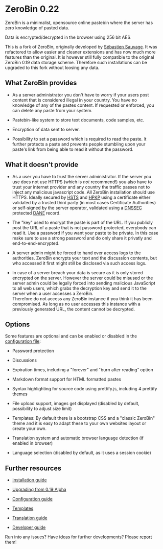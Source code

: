 # ZeroBin 0.22

ZeroBin is a minimalist, opensource online pastebin where the server has zero 
knowledge of pasted data.

Data is encrypted/decrypted in the browser using 256 bit AES.

This is a fork of ZeroBin, originally developed by
[Sébastien Sauvage](https://github.com/sebsauvage/ZeroBin). It was refactored
to allow easier and cleaner extensions and has now much more features than the
original. It is however still fully compatible to the original ZeroBin 0.19 
data storage scheme. Therefore such installations can be upgraded to this fork 
without loosing any data.

## What ZeroBin provides

+ As a server administrator you don't have to worry if your users post content
  that is considered illegal in your country. You have no knowledge of any
  of the pastes content. If requested or enforced, you can delete any paste from
  your system.

+ Pastebin-like system to store text documents, code samples, etc.

+ Encryption of data sent to server.

+ Possibility to set a password which is required to read the paste. It further 
  protects a paste and prevents people stumbling upon your paste's link
  from being able to read it without the password.

## What it doesn't provide

- As a user you have to trust the server administrator. If the server you use does
  not use HTTPS (which is *not* recommend!) you also have to trust your internet provider 
  and any country the traffic passes not to inject any malicious javascript code.
  All ZeroBin installation should use HTTPS. Ideally secured by 
  [HSTS](https://en.wikipedia.org/wiki/HTTP_Strict_Transport_Security) and
  [HPKP](https://en.wikipedia.org/wiki/HTTP_Public_Key_Pinning) using a 
  certificate either validated by a trusted third party (in most cases Certificate
  Authorities) or self-signed by the server operator, validated using a
  [DNSSEC](https://en.wikipedia.org/wiki/Domain_Name_System_Security_Extensions) protected
  [DANE](https://en.wikipedia.org/wiki/DNS-based_Authentication_of_Named_Entities)
  record.

- The "key" used to encrypt the paste is part of the URL. If you publicly post
  the URL of a paste that is not password-protected, everybody can read it.
  Use a password if you want your paste to be private. In this case make sure to
  use a strong password and do only share it privatly and end-to-end-encrypted.

- A server admin might be forced to hand over access logs to the authorities.
  ZeroBin encrypts your text and the discussion contents, but who accessed it
  first might still be disclosed via such access logs.

- In case of a server breach your data is secure as it is only stored encrypted on
  the server. However the server could be misused or the server admin could be legally
  forced into sending malicious JavaScript to all web users, which grabs the decryption key
  and send it to the server when a user accesses a ZeroBin.  
  Therefore do not access any ZeroBin instance if you think it has been compromised. As long
  as no user accesses this instance with a previously generated URL, the content cannot be
  decrypted.

## Options

Some features are optional and can be enabled or disabled in the [configuration
file](https://github.com/elrido/ZeroBin/wiki/Configuration):

* Password protection

* Discussions

* Expiration times, including a "forever" and "burn after reading" option

* Markdown format support for HTML formatted pastes

* Syntax highlighting for source code using prettify.js, including 4 prettify themes

* File upload support, images get displayed (disabled by default, possibility to adjust size limit)

* Templates: By default there is a bootstrap CSS and a "classic ZeroBin" theme
  and it is easy to adapt these to your own websites layout or create your own.

* Translation system and automatic browser language detection (if enabled in browser)

* Language selection (disabled by default, as it uses a session cookie)

## Further resources

* [Installation guide](https://github.com/elrido/ZeroBin/wiki/Installation)

* [Upgrading from 0.19 Alpha](https://github.com/elrido/ZeroBin/wiki/Upgrading-from-ZeroBin-0.19-Alpha)

* [Configuration guide](https://github.com/elrido/ZeroBin/wiki/Configuration)

* [Templates](https://github.com/elrido/ZeroBin/wiki/Templates)

* [Translation guide](https://github.com/elrido/ZeroBin/wiki/Translation)

* [Developer guide](https://github.com/elrido/ZeroBin/wiki/Development)

Run into any issues? Have ideas for further developments? Please 
[report](https://github.com/elrido/ZeroBin/issues) them!
